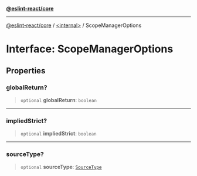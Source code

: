 [**@eslint-react/core**](../../README.md)

***

[@eslint-react/core](../../README.md) / [\<internal\>](../README.md) / ScopeManagerOptions

# Interface: ScopeManagerOptions

## Properties

### globalReturn?

> `optional` **globalReturn**: `boolean`

***

### impliedStrict?

> `optional` **impliedStrict**: `boolean`

***

### sourceType?

> `optional` **sourceType**: [`SourceType`](../type-aliases/SourceType.md)
